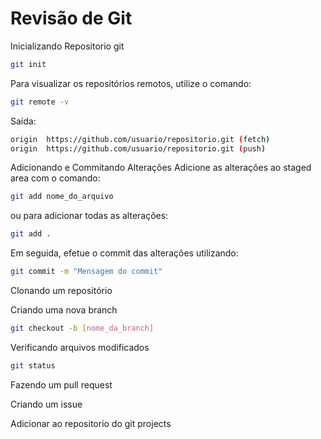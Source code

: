 # Revisão de Git

Inicializando Repositorio git

```bash
git init
```

Para visualizar os repositórios remotos, utilize o comando:

```bash
git remote -v
```

Saída:

```bash
origin  https://github.com/usuario/repositorio.git (fetch)
origin  https://github.com/usuario/repositorio.git (push)
```

Adicionando e Commitando Alterações
Adicione as alterações ao staged area com o comando:

```bash
git add nome_do_arquivo
```

ou para adicionar todas as alterações:

```bash
git add .
```

Em seguida, efetue o commit das alterações utilizando:

```bash
git commit -m "Mensagem do commit"
```

Clonando um repositório

Criando uma nova branch

```bash
git checkout -b [nome_da_branch]
```

Verificando arquivos modificados

```bash
git status
```

Fazendo um pull request

Criando um issue

Adicionar ao repositorio do git projects
